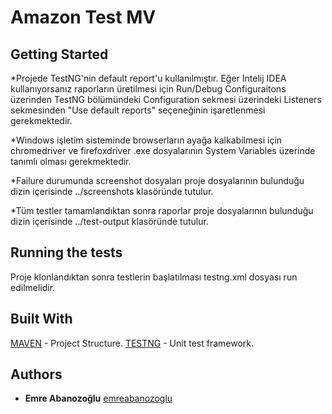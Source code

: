 # Amazon Test MV

## Getting Started


*Projede TestNG'nin default report'u kullanılmıştır. Eğer Intelij IDEA kullanıyorsanız raporların üretilmesi için Run/Debug Configuraitons üzerinden TestNG bölümündeki Configuration sekmesi üzerindeki Listeners sekmesinden "Use default reports" seçeneğinin işaretlenmesi gerekmektedir.

*Windows işletim sisteminde browserların ayağa kalkabilmesi için chromedriver ve firefoxdriver .exe dosyalarının System Variables üzerinde tanımlı olması gerekmektedir.

*Failure durumunda screenshot dosyaları proje dosyalarının bulunduğu dizin içerisinde ../screenshots klasöründe tutulur.

*Tüm testler tamamlandıktan sonra raporlar proje dosyalarının bulunduğu dizin içerisinde ../test-output klasöründe tutulur.

## Running the tests

Proje klonlandıktan sonra testlerin başlatılması testng.xml dosyası run edilmelidir.

## Built With

[MAVEN](https://maven.apache.org/) - Project Structure.
[TESTNG](https://testng.org/) - Unit test framework.

## Authors
* **Emre Abanozoğlu**  [emreabanozoglu](https://github.com/emreabanozoglu)
